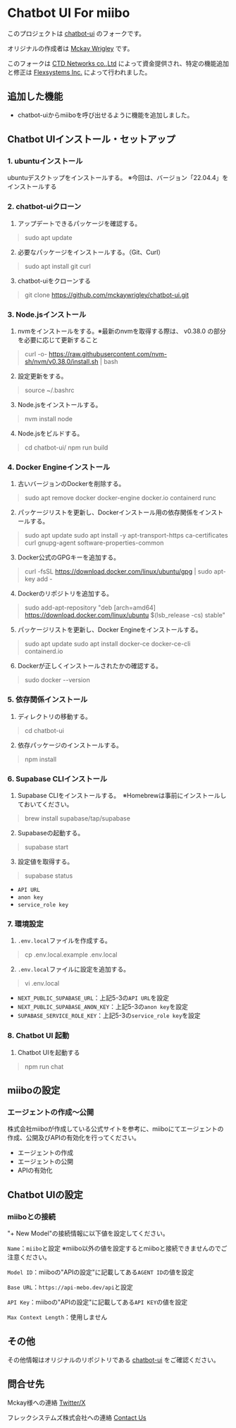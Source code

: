 # Chatbot UI For miibo

このプロジェクトは [chatbot-ui](https://github.com/mckaywrigley/chatbot-ui) のフォークです。

オリジナルの作成者は [Mckay Wrigley](https://github.com/mckaywrigley) です。

このフォークは [CTD Networks co.,Ltd](https://ctd.co.jp/) によって資金提供され、特定の機能追加と修正は [Flexsystems Inc.](https://www.flexsystems-inc.com/) によって行われました。

## 追加した機能

- chatbot-uiからmiiboを呼び出せるように機能を追加しました。

## Chatbot UIインストール・セットアップ

### 1. ubuntuインストール
ubuntuデスクトップをインストールする。
※今回は、バージョン「22.04.4」をインストールする

### 2. chatbot-uiクローン
1. アップデートできるパッケージを確認する。
> sudo apt update

2. 必要なパッケージをインストールする。（Git、Curl）
> sudo apt install git curl

3. chatbot-uiをクローンする
> git clone https://github.com/mckaywrigley/chatbot-ui.git

### 3. Node.jsインストール
1. nvmをインストールをする。※最新のnvmを取得する際は、 v0.38.0 の部分を必要に応じて更新すること
> curl -o- https://raw.githubusercontent.com/nvm-sh/nvm/v0.38.0/install.sh | bash

2. 設定更新をする。
> source ~/.bashrc

3. Node.jsをインストールする。
> nvm install node

4. Node.jsをビルドする。
> cd chatbot-ui/
> npm run build

### 4. Docker Engineインストール
1. 古いバージョンのDockerを削除する。
> sudo apt remove docker docker-engine docker.io containerd runc

2. パッケージリストを更新し、Dockerインストール用の依存関係をインストールする。
> sudo apt update
> sudo apt install -y apt-transport-https ca-certificates curl gnupg-agent software-properties-common

3. Docker公式のGPGキーを追加する。
> curl -fsSL https://download.docker.com/linux/ubuntu/gpg | sudo apt-key add -

4. Dockerのリポジトリを追加する。
> sudo add-apt-repository "deb [arch=amd64] https://download.docker.com/linux/ubuntu $(lsb_release -cs) stable"

5. パッケージリストを更新し、Docker Engineをインストールする。
> sudo apt update
> sudo apt install docker-ce docker-ce-cli containerd.io

6. Dockerが正しくインストールされたかの確認する。
> sudo docker --version

### 5. 依存関係インストール
1. ディレクトリの移動する。
> cd chatbot-ui

2. 依存パッケージのインストールする。
> npm install

### 6. Supabase CLIインストール
1. Supabase CLIをインストールする。　※Homebrewは事前にインストールしておいてください。
> brew install supabase/tap/supabase

2. Supabaseの起動する。
> supabase start

3. 設定値を取得する。
> supabase status
- `API URL`
- `anon key`
- `service_role key`

### 7. 環境設定
1. `.env.local`ファイルを作成する。
> cp .env.local.example .env.local

2. `.env.local`ファイルに設定を追加する。
> vi .env.local

- `NEXT_PUBLIC_SUPABASE_URL`：上記5-3の`API URL`を設定
- `NEXT_PUBLIC_SUPABASE_ANON_KEY`：上記5-3の`anon key`を設定
- `SUPABASE_SERVICE_ROLE_KEY`：上記5-3の`service_role key`を設定

### 8. Chatbot UI 起動
1. Chatbot UIを起動する
> npm run chat


## miiboの設定

### エージェントの作成～公開
株式会社miiboが作成している公式サイトを参考に、miiboにてエージェントの作成、公開及びAPIの有効化を行ってください。
- エージェントの作成
- エージェントの公開
- APIの有効化

## Chatbot UIの設定
### miiboとの接続

"+ New Model"の接続情報に以下値を設定してください。

`Name`：`miibo`と設定
※miibo以外の値を設定するとmiiboと接続できませんのでご注意ください。

`Model ID`：miiboの"APIの設定"に記載してある`AGENT ID`の値を設定

`Base URL`：`https://api-mebo.dev/api`と設定

`API Key`：miiboの"APIの設定"に記載してある`API KEY`の値を設定

`Max Context Length`：使用しません

## その他

その他情報はオリジナルのリポジトリである [chatbot-ui](https://github.com/mckaywrigley/chatbot-ui) をご確認ください。

## 問合せ先

Mckay様への連絡 [Twitter/X](https://twitter.com/mckaywrigley)

フレックシステムズ株式会社への連絡 [Contact Us](https://www.flexsystems-inc.com/contact/)